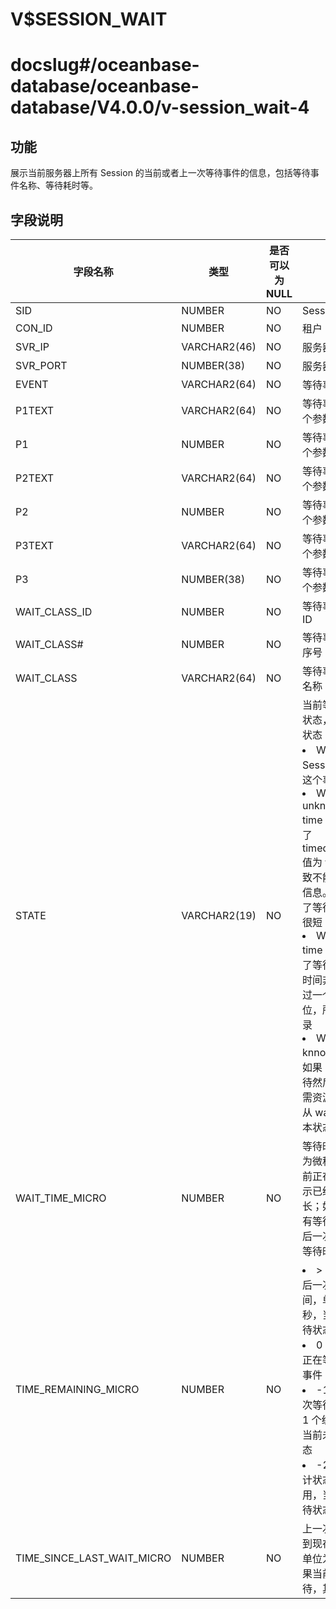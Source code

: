V$SESSION_WAIT
===================================

# docslug#/oceanbase-database/oceanbase-database/V4.0.0/v-session_wait-4

## 功能

展示当前服务器上所有 Session 的当前或者上一次等待事件的信息，包括等待事件名称、等待耗时等。

## 字段说明

| **字段名称** | **类型** | 是否可以为 NULL | **描述** |
| --- | --- | --- | --- |
| SID | NUMBER | NO | Session ID |
| CON_ID | NUMBER | NO | 租户 ID |
| SVR_IP | VARCHAR2(46) | NO | 服务器的 IP |
| SVR_PORT | NUMBER(38) | NO | 服务器端口 |
| EVENT | VARCHAR2(64) | NO | 等待事件名称 |
| P1TEXT | VARCHAR2(64) | NO | 等待事件的第 1 个参数的描述 |
| P1 | NUMBER | NO | 等待事件的第 1 个参数的值 |
| P2TEXT | VARCHAR2(64) | NO | 等待事件的第 2 个参数的描述 |
| P2 | NUMBER | NO | 等待事件的第 2 个参数的值 |
| P3TEXT | VARCHAR2(64) | NO | 等待事件的第 3 个参数的描述 |
| P3 | NUMBER(38) | NO | 等待事件的第 3 个参数的值 |
| WAIT_CLASS_ID | NUMBER | NO | 等待事件的类别 ID |
| WAIT_CLASS# | NUMBER | NO | 等待事件的类别序号 |
| WAIT_CLASS | VARCHAR2(64) | NO | 等待事件的类别名称 |
| STATE | VARCHAR2(19) | NO | 当前等待事件的状态，包含四种状态：<li>Waiting：Session 正等待这个事件<li>Waited unknown time：由于设置了 timed_statistics 值为 false，导致不能得到时间信息。表示发生了等待，但时间很短<li>Wait short time：表示发生了等待，但由于时间非常短不超过一个时间单位，所以没有记录<li>Waited knnow time：如果 Session 等待然后得到了所需资源，那么将从 waiting 进入本状态 |
| WAIT_TIME_MICRO | NUMBER | NO | 等待时间，单位为微秒。如果当前正在等待，表示已经等待的时长；如果当前没有等待，表示最后一次等待的总等待时长 |
| TIME_REMAINING_MICRO | NUMBER | NO |<li>> 0：表示最后一次等待时间，单位：毫秒，当前未在等待状态<li>0：Session 正在等待当前的事件<li>-1：最后一次等待时间小于 1 个统计单位，当前未在等待状态<li>-2：时间统计状态未置为可用，当前未在等待状态 |
| TIME_SINCE_LAST_WAIT_MICRO | NUMBER | NO | 上一次等待结束到现在的时间，单位为毫秒，如果当前正在等待，其值为 0 |
